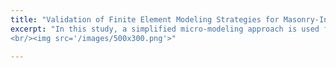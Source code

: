 ```yaml
---
title: "Validation of Finite Element Modeling Strategies for Masonry-Infilled RC Frames: Experimental Comparison and Parametric Analysis of Masonry Stiffness Effects Under Lateral Loads"
excerpt: "In this study, a simplified micro-modeling approach is used for finite element modeling. Drucker-Prager and concrete damage plasticity models are used for modeling masonry and concrete units, respectively. A bilinear steel modeling approach is used for modeling reinforcement. The interface between brick-brick and frame-brick is modeled using surface-based cohesive behavior. The main aim of this study is to propose a well-defined FEM strategy and validate it with experimental data from references. A parametric study of varying stiffness of masonry infill will also be performed to better understand its effect on the global behavior of RC frames under lateral loads. The manuscript of the my research paper is currently under review in Earthquake Engineering and Resilience (EER).
<br/><img src='/images/500x300.png'>"

---
```


